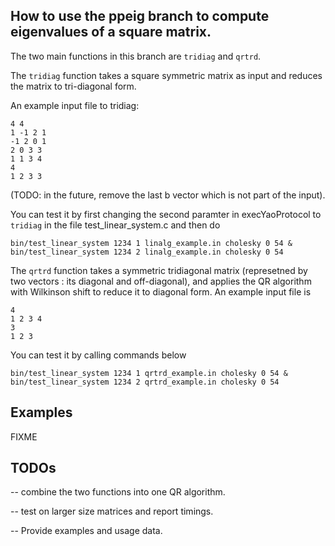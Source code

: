## How to use the ppeig branch to compute eigenvalues of a square matrix. 
The two main functions in this branch are `tridiag` and `qrtrd`.

The `tridiag` function takes a square symmetric matrix as input and reduces the matrix to tri-diagonal form.

An example input file to tridiag: 
```
4 4
1 -1 2 1 
-1 2 0 1 
2 0 3 3
1 1 3 4 
4
1 2 3 3
```
(TODO: in the future, remove the last b vector which is not part of the input). 

You can test it by first changing the second paramter in execYaoProtocol to `tridiag` in the file test_linear_system.c 
and then do 
```
bin/test_linear_system 1234 1 linalg_example.in cholesky 0 54 &
bin/test_linear_system 1234 2 linalg_example.in cholesky 0 54
```


The `qrtrd` function takes a symmetric tridiagonal matrix (represetned by two vectors : its diagonal and off-diagonal), 
and applies the QR algorithm with Wilkinson shift to reduce it to diagonal form. An example input file is 

```
4 
1 2 3 4 
3 
1 2 3
```

You can test it by calling commands below

```
bin/test_linear_system 1234 1 qrtrd_example.in cholesky 0 54 & 
bin/test_linear_system 1234 2 qrtrd_example.in cholesky 0 54
```

## Examples 

FIXME

## TODOs

-- combine the two functions into one QR algorithm. 

-- test on larger size matrices and report timings. 

-- Provide examples and usage data. 

